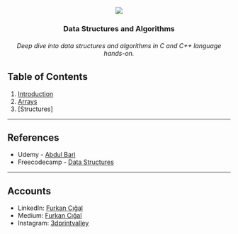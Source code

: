 
<p align="center">

   <img src="https://user-images.githubusercontent.com/71490502/221351883-11f5fb28-8666-4f84-a017-8dd151ddd5b2.png">
  
</p>

<h3 align="center">Data Structures and Algorithms</h3>

<p align="center">
 <h6 align="center">Deep dive into data structures and algorithms in C and C++ language hands-on.</h6>
</p>



## Table of Contents

1.   [Introduction](https://github.com/fcigal/masteringdata/tree/main/01-Introduction) 
2.   [Arrays](https://github.com/fcigal/masteringdata/tree/main/02-Arrays)
3.   [Structures]
<hr />

 ## References
-   Udemy - [Abdul Bari](https://www.udemy.com/course/datastructurescncpp/)
-   Freecodecamp - [Data Structures](https://www.freecodecamp.org/news/tag/data-structures/)
<hr />

##  Accounts

- LinkedIn: [Furkan Cığal](https://www.linkedin.com/in/fcigal/)
- Medium: [Furkan Cığal](https://medium.com/@fcigal)
- Instagram: [3dprintvalley](https://www.instagram.com/3dprintvalley/)
